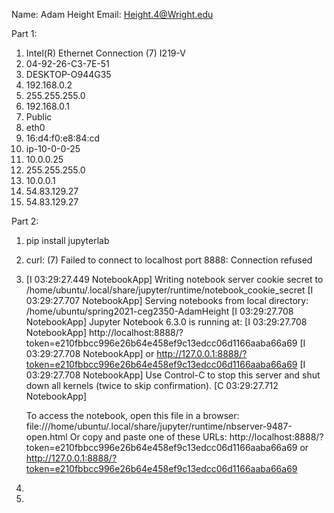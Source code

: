 Name: Adam Height
Email: Height.4@Wright.edu

Part 1:

1. Intel(R) Ethernet Connection (7) I219-V
2. 04-92-26-C3-7E-51
3. DESKTOP-O944G35
4. 192.168.0.2
5. 255.255.255.0
6. 192.168.0.1
7. Public
8. eth0
9. 16:d4:f0:e8:84:cd
10. ip-10-0-0-25
11. 10.0.0.25
12. 255.255.255.0
13. 10.0.0.1
14. 54.83.129.27
15. 54.83.129.27

Part 2:

1. pip install jupyterlab
2. curl: (7) Failed to connect to localhost port 8888: Connection refused
3. [I 03:29:27.449 NotebookApp] Writing notebook server cookie secret to /home/ubuntu/.local/share/jupyter/runtime/notebook_cookie_secret
[I 03:29:27.707 NotebookApp] Serving notebooks from local directory: /home/ubuntu/spring2021-ceg2350-AdamHeight
[I 03:29:27.708 NotebookApp] Jupyter Notebook 6.3.0 is running at:
[I 03:29:27.708 NotebookApp] http://localhost:8888/?token=e210fbbcc996e26b64e458ef9c13edcc06d1166aaba66a69
[I 03:29:27.708 NotebookApp]  or http://127.0.0.1:8888/?token=e210fbbcc996e26b64e458ef9c13edcc06d1166aaba66a69
[I 03:29:27.708 NotebookApp] Use Control-C to stop this server and shut down all kernels (twice to skip confirmation).
[C 03:29:27.712 NotebookApp]

    To access the notebook, open this file in a browser:
        file:///home/ubuntu/.local/share/jupyter/runtime/nbserver-9487-open.html
    Or copy and paste one of these URLs:
        http://localhost:8888/?token=e210fbbcc996e26b64e458ef9c13edcc06d1166aaba66a69
     or http://127.0.0.1:8888/?token=e210fbbcc996e26b64e458ef9c13edcc06d1166aaba66a69
5. 
6. 
